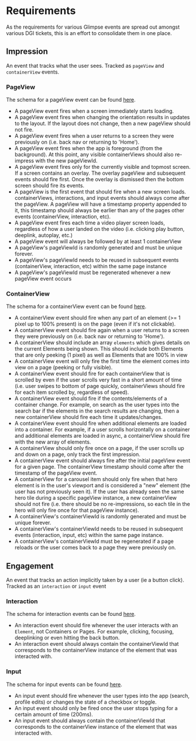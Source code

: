 # Requirements

As the requirements for various Glimpse events are spread out amongst various DGI tickets, this is an effort to consolidate them in one place.

## Impression

An event that tracks what the user sees. Tracked as `pageView` and `containerView` events.

### PageView

The schema for a pageView event can be found [here](https://github.bamtech.co/pages/schema-registry/schema-registry/#tag/urn:dss:event:edge:glimpse:impression:pageView).

  - A pageView event fires when a screen immediately starts loading.
  - A pageView event fires when changing the orientation results in updates to the layout. If the layout does not change, then a new pageView should not fire.
  - A pageView event fires when a user returns to a screen they were previously on (i.e. back nav or returning to 'Home').
  - A pageView event fires when the app is foreground (from the background). At this point, any visible containerViews should also re-impress with the new pageViewId.
  - A pageView event fires only for the currently visible and topmost screen. If a screen contains an overlay. The overlay pageView and subsequent events should fire first. Once the overlay is dismissed then the bottom screen should fire its events.
  - A pageView is the first event that should fire when a new screen loads. containerViews, interactions, and input events should always come after the pageView. A pageView will have a timestamp property appended to it, this timestamp should always be earlier than any of the pages other events (containerView, interaction, etc).
  - A pageView event fires each time a video player screen loads, regardless of how a user landed on the video (i.e. clicking play button, deeplink, autoplay, etc.)
  - A pageView event will always be followed by at least 1 containerView
  - A pageView's pageViewId is randomly generated and must be unique forever.
  - A pageView's pageViewId needs to be reused in subsequent events (containerView, interaction, etc) within the same page instance
  - A pageView's pageViewId must be regenerated whenever a new pageView event occurs

### ContainerView

The schema for a containerView event can be found [here](https://github.bamtech.co/pages/schema-registry/schema-registry/#tag/urn:dss:event:edge:glimpse:impression:containerView).

  - A containerView event should fire when any part of an element (>= 1 pixel up to 100% present) is on the page (even if it's not clickable).
  - A containerView event should fire again when a user returns to a screen they were previously on (i.e. back nav or returning to 'Home').
  - A containerView should include an array `elements` which gives details on the current Elements being shown. This should include both Elements that are only peeking (1 pixel) as well as Elements that are 100% in view
  - A containerView event will only fire the first time the element comes into view on a page (peeking or fully visible).
  - A containerView event should fire for each containerView that is scrolled by even if the user scrolls very fast in a short amount of time (i.e. user swipes to bottom of page quickly, containerViews should fire for each item scrolled by, regardless of speed).
  - A containerView event should fire if the contents/elements of a container change. For example, on search as the user types into the search bar if the elements in the search results are changing, then a new containerView should fire each time it updates/changes.
  - A containerView event should fire when additional elements are loaded into a container. For example, if a user scrolls horizontally on a container and additional elements are loaded in async, a containerView should fire with the new array of elements.
  - A containerView should only fire once on a page, if the user scrolls up and down on a page, only track the first impression.
  - A containerView event should always fire after the initial pageView event for a given page. The containerView timestamp should come after the timestamp of the pageView event.
  - A containerView for a carousel item should only fire when that hero element is in the user's viewport and is considered a "new" element (the user has not previously seen it). If the user has already seen the same hero tile during a specific pageView instance, a new containerView should not fire (i.e. there should be no re-impressions, so each tile in the hero will only fire once for that pageView instance).
  - A containerView's containerViewId is randomly generated and must be unique forever.
  - A containerView's containerViewId needs to be reused in subsequent events (interaction, input, etc) within the same page instance.
  - A containerView's containerViewId must be regenerated if a page reloads or the user comes back to a page they were previously on.

## Engagement

An event that tracks an action implicitly taken by a user (ie a button click). Tracked as an `interaction` or `input` event

### Interaction

The schema for interaction events can be found [here](https://github.bamtech.co/pages/schema-registry/schema-registry/#tag/urn:dss:event:edge:glimpse:engagement:interaction).

  - An interaction event should fire whenever the user interacts with an `Element`, not Containers or Pages. For example, clicking, focusing, deeplinking or even hitting the back button.
  - An interaction event should always contain the containerViewId that corresponds to the containerView instance of the element that was interacted with.

### Input

The schema for input events can be found [here](https://github.bamtech.co/pages/schema-registry/schema-registry/#tag/urn:dss:event:edge:glimpse:engagement:input).

  - An input event should fire whenever the user types into the app (search, profile edits) or changes the state of a checkbox or toggle.
  - An input event should only be fired once the user stops typing for a certain amount of time (200ms).
  - An input event should always contain the containerViewId that corresponds to the containerView instance of the element that was interacted with.

